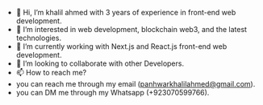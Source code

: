 - 👋 Hi, I’m khalil ahmed with 3 years of experience in front-end web development.
- 👀 I’m interested in web development, blockchain web3, and the latest technologies.
- 🌱 I’m currently working with Next.js and React.js front-end web development.
- 💞️ I’m looking to collaborate with other Developers.
- 📫 How to reach me? 
- you can reach me through my email (panhwarkhalilahmed@gmail.com).
- you can DM me through my Whatsapp  (+923070599766).

<!---
khalilahmed63/khalilahmed63 is a ✨ special ✨ repository because its `README.md` (this file) appears on your GitHub profile.
You can click the Preview link to take a look at your changes.
--->
